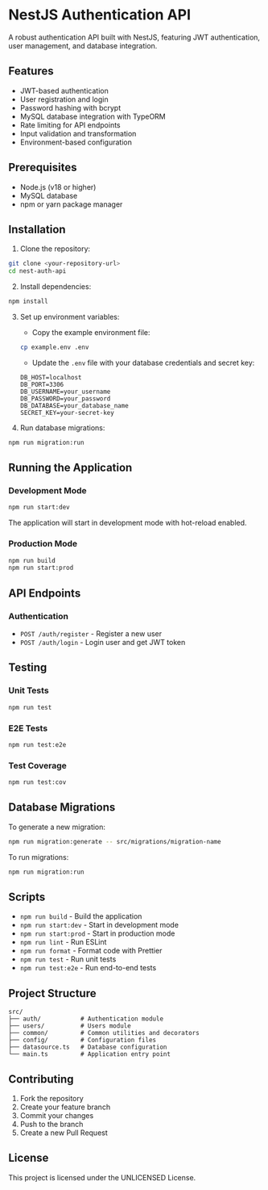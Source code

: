 # NestJS Authentication API

A robust authentication API built with NestJS, featuring JWT authentication, user management, and database integration.

## Features

- JWT-based authentication
- User registration and login
- Password hashing with bcrypt
- MySQL database integration with TypeORM
- Rate limiting for API endpoints
- Input validation and transformation
- Environment-based configuration

## Prerequisites

- Node.js (v18 or higher)
- MySQL database
- npm or yarn package manager

## Installation

1. Clone the repository:
```bash
git clone <your-repository-url>
cd nest-auth-api
```

2. Install dependencies:
```bash
npm install
```

3. Set up environment variables:
   - Copy the example environment file:
   ```bash
   cp example.env .env
   ```
   - Update the `.env` file with your database credentials and secret key:
   ```
   DB_HOST=localhost
   DB_PORT=3306
   DB_USERNAME=your_username
   DB_PASSWORD=your_password
   DB_DATABASE=your_database_name
   SECRET_KEY=your-secret-key
   ```

4. Run database migrations:
```bash
npm run migration:run
```

## Running the Application

### Development Mode
```bash
npm run start:dev
```
The application will start in development mode with hot-reload enabled.

### Production Mode
```bash
npm run build
npm run start:prod
```

## API Endpoints

### Authentication
- `POST /auth/register` - Register a new user
- `POST /auth/login` - Login user and get JWT token

## Testing

### Unit Tests
```bash
npm run test
```

### E2E Tests
```bash
npm run test:e2e
```

### Test Coverage
```bash
npm run test:cov
```

## Database Migrations

To generate a new migration:
```bash
npm run migration:generate -- src/migrations/migration-name
```

To run migrations:
```bash
npm run migration:run
```

## Scripts

- `npm run build` - Build the application
- `npm run start:dev` - Start in development mode
- `npm run start:prod` - Start in production mode
- `npm run lint` - Run ESLint
- `npm run format` - Format code with Prettier
- `npm run test` - Run unit tests
- `npm run test:e2e` - Run end-to-end tests

## Project Structure

```
src/
├── auth/           # Authentication module
├── users/          # Users module
├── common/         # Common utilities and decorators
├── config/         # Configuration files
├── datasource.ts   # Database configuration
└── main.ts         # Application entry point
```

## Contributing

1. Fork the repository
2. Create your feature branch
3. Commit your changes
4. Push to the branch
5. Create a new Pull Request

## License

This project is licensed under the UNLICENSED License.
